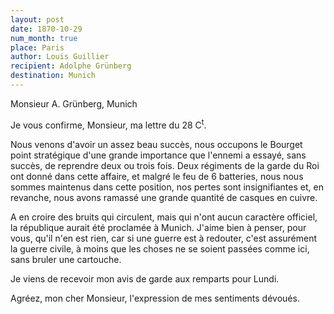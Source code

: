 ```yaml
---
layout: post
date: 1870-10-29
num_month: true
place: Paris
author: Louis Guillier
recipient: Adolphe Grünberg
destination: Munich
---
```


Monsieur A. Grünberg, Munich


Je vous confirme, Monsieur, ma lettre du 28 C<sup>t</sup>.

Nous venons d'avoir un assez beau succès, nous occupons le Bourget point
stratégique d'une grande importance que l'ennemi a essayé, sans succès, de
reprendre deux ou trois fois. Deux régiments de la garde du Roi ont donné dans
cette affaire, et malgré le feu de 6 batteries, nous nous sommes maintenus dans
cette position, nos pertes sont insignifiantes et, en revanche, nous avons
ramassé une grande quantité de casques en cuivre.

A en croire des bruits qui circulent, mais qui n'ont aucun caractère officiel,
la république aurait été proclamée à Munich. J'aime bien à penser, pour vous,
qu'il n'en est rien, car si une guerre est à redouter, c'est assurément la
guerre civile, à moins que les choses ne se soient passées comme ici, sans
bruler une cartouche.

Je viens de recevoir mon avis de garde aux remparts pour Lundi.

Agréez, mon cher Monsieur, l'expression de mes sentiments dévoués.
